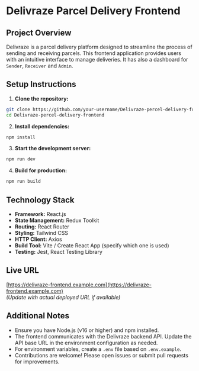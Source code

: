 # Delivraze Parcel Delivery Frontend

## Project Overview

Delivraze is a parcel delivery platform designed to streamline the process of sending and receiving parcels. This frontend application provides users with an intuitive interface to manage deliveries. It has also a dashboard for `Sender`, `Receiver` and `Admin`.

## Setup Instructions

1. **Clone the repository:**

```bash
git clone https://github.com/your-username/Delivraze-percel-delivery-frontend.git
cd Delivraze-percel-delivery-frontend
```

2. **Install dependencies:**

```bash
npm install
```

3. **Start the development server:**

```bash
npm run dev
```

4. **Build for production:**

```bash
npm run build
```

## Technology Stack

- **Framework:** React.js
- **State Management:** Redux Toolkit
- **Routing:** React Router
- **Styling:** Tailwind CSS
- **HTTP Client:** Axios
- **Build Tool:** Vite / Create React App (specify which one is used)
- **Testing:** Jest, React Testing Library

## Live URL

[https://delivraze-frontend.example.com](https://delivraze-frontend.example.com)  
_(Update with actual deployed URL if available)_

## Additional Notes

- Ensure you have Node.js (v16 or higher) and npm installed.
- The frontend communicates with the Delivraze backend API. Update the API base URL in the environment configuration as needed.
- For environment variables, create a `.env` file based on `.env.example`.
- Contributions are welcome! Please open issues or submit pull requests for improvements.
